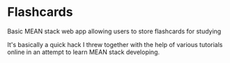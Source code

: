# Flashcards
Basic MEAN stack web app allowing users to store flashcards for studying

It's basically a quick hack I threw together with the help of various tutorials online in an attempt to learn MEAN stack developing. 
